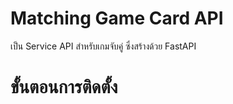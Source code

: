 # Matching Game Card API
เป็น Service API สำหรับเกมจับคู่ ซึ่งสร้างด้วย FastAPI

# ขั้นตอนการติดตั้ง

